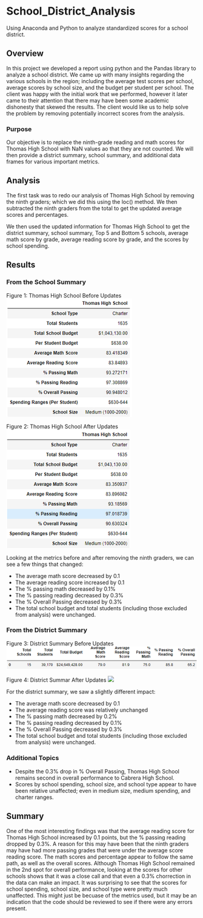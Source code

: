 # School_District_Analysis
Using Anaconda and Python to analyze standardized scores for a school district.

## Overview 
In this project we developed a report using python and the Pandas library to analyze a school district. We came up with many insights regarding the various schools in the region; including the average test scores per school, average scores by school size, and the budget per student per school. The client was happy with the initial work that we performed, however it later came to their attention that there may have been some academic dishonesty that skewed the results. The client would like us to help solve the problem by removing potentially incorrect scores from the analysis. 

### Purpose
Our objective is to replace the ninth-grade reading and math scores for Thomas High School with NaN values ao that they are not counted. We will then provide a district summary, school summary, and additional data frames for various important metrics.

## Analysis
The first task was to redo our analysis of Thomas High School by removing the ninth graders; which we did this using the loc() method. We then subtracted the ninth graders from the total to get the updated average scores and percentages.

We then used the updated information for Thomas High School to get the district summary, school summary, Top 5 and Bottom 5 schools, average math score by grade, average reading score by grade, and the scores by school spending.

## Results

### From the School Summary
Figure 1: Thomas High School Before Updates
![](analysis/Fig1_THS_Before.png)

Figure 2: Thomas High School After Updates
![](analysis/Fig2_THS_After.png)

Looking at the metrics before and after removing the ninth graders, we can see a few things that changed:
- The average math score decreased by 0.1
- The average reading score increased by 0.1
- The % passing math decreased by 0.1%
- The % passing reading decreased by 0.3%
- The % Overall Passing decreased by 0.3%
- The total school budget and total students (including those excluded from analysis) were unchanged.

### From the District Summary

Figure 3: District Summary Before Updates
![](analysis/Fig3_DistrictSummary.png)

Figure 4: District Summar After Updates
![](analysis/Fig4_updated_DistrictSummary.png)

For the district summary, we saw a slightly different impact:
- The average math score decreased by 0.1
- The average reading score was relatively unchanged
- The % passing math decreased by 0.2%
- The % passing reading decreased by 0.1%
- The % Overall Passing decreased by 0.3%
- The total school budget and total students (including those excluded from analysis) were unchanged.

### Additional Topics
- Despite the 0.3% drop in % Overall Passing, Thomas High School remains second in overall performance to Cabrera High School.
- Scores by school spending, school size, and school type appear to have been relative unaffected; even in medium size, medium spending, and charter ranges. 

## Summary
One of the most interesting findings was that the average reading score for Thomas High School increased by 0.1 points, but the % passing reading dropped by 0.3%. A reason for this may have been that the ninth graders may have had more passing grades that were under the average score reading score. The math scores and percentage appear to follow the same path, as well as the overall scores. Although Thomas High School remained in the 2nd spot for overall performance, looking at the scores for other schools shows that it was a close call and that even a 0.3% chorrection in the data can make an impact. It was surprising to see that the scores for school spending, school size, and school type were pretty much unaffected. This might just be becuase of the metrics used, but it may be an indication that the code should be reviewed to see if there were any errors present.